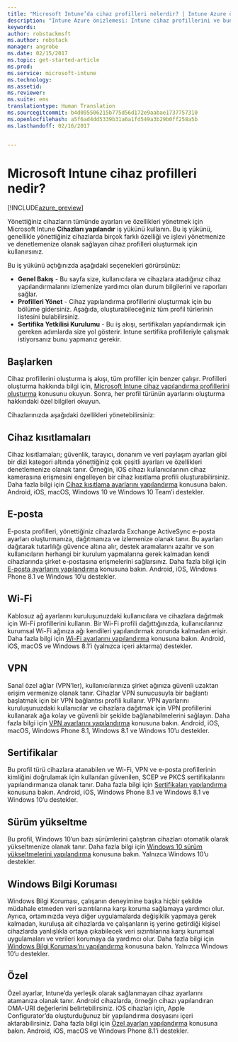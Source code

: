```yaml
---
title: "Microsoft Intune’da cihaz profilleri nelerdir? | Intune Azure önizlemesi | Microsoft Docs"
description: "Intune Azure önizlemesi: Intune cihaz profillerini ve bunların şirketinizdeki cihazların yönetilmesine ve korunmasına nasıl yardımcı olabileceğini öğrenin."
keywords: 
author: robstackmsft
ms.author: robstack
manager: angrobe
ms.date: 02/15/2017
ms.topic: get-started-article
ms.prod: 
ms.service: microsoft-intune
ms.technology: 
ms.assetid: 
ms.reviewer: 
ms.suite: ems
translationtype: Human Translation
ms.sourcegitcommit: b4d095506215b775d56d172e9aabae1737757310
ms.openlocfilehash: a5f6ad4dd5339b31a6a1fd549a3b29b0ff258a5b
ms.lasthandoff: 02/16/2017


---
```


# <a name="what-are-microsoft-intune-device-profiles"></a>Microsoft Intune cihaz profilleri nedir?

[!INCLUDE[azure_preview](../includes/azure_preview.md)]

Yönettiğiniz cihazların tümünde ayarları ve özellikleri yönetmek için Microsoft Intune **Cihazları yapılandır** iş yükünü kullanın. Bu iş yükünü, genellikle yönettiğiniz cihazlarda birçok farklı özelliği ve işlevi yönetmenize ve denetlemenize olanak sağlayan cihaz profilleri oluşturmak için kullanırsınız.

Bu iş yükünü açtığınızda aşağıdaki seçenekleri görürsünüz:

- **Genel Bakış** - Bu sayfa size, kullanıcılara ve cihazlara atadığınız cihaz yapılandırmalarını izlemenize yardımcı olan durum bilgilerini ve raporları sağlar.
- **Profilleri Yönet** - Cihaz yapılandırma profillerini oluşturmak için bu bölüme gidersiniz. Aşağıda, oluşturabileceğiniz tüm profil türlerinin listesini bulabilirsiniz.
- **Sertifika Yetkilisi Kurulumu** - Bu iş akışı, sertifikaları yapılandırmak için gereken adımlarda size yol gösterir. Intune sertifika profilleriyle çalışmak istiyorsanız bunu yapmanız gerekir.

## <a name="getting-started"></a>Başlarken

Cihaz profillerini oluşturma iş akışı, tüm profiller için benzer çalışır. Profilleri oluşturma hakkında bilgi için, [Microsoft Intune cihaz yapılandırma profillerini oluşturma](/intune-azure/configure-devices/how-to-create-device-profiles) konusunu okuyun. Sonra, her profil türünün ayarlarını oluşturma hakkındaki özel bilgileri okuyun.

Cihazlarınızda aşağıdaki özellikleri yönetebilirsiniz:

## <a name="device-restrictions"></a>Cihaz kısıtlamaları
Cihaz kısıtlamaları; güvenlik, tarayıcı, donanım ve veri paylaşım ayarları gibi bir dizi kategori altında yönettiğiniz çok çeşitli ayarları ve özellikleri denetlemenize olanak tanır. Örneğin, iOS cihazı kullanıcılarının cihaz kamerasına erişmesini engelleyen bir cihaz kısıtlama profili oluşturabilirsiniz.
Daha fazla bilgi için [Cihaz kısıtlama ayarlarını yapılandırma](how-to-configure-device-restrictions.md) konusuna bakın. Android, iOS, macOS, Windows 10 ve Windows 10 Team’i destekler.

## <a name="email"></a>E-posta
E-posta profilleri, yönettiğiniz cihazlarda Exchange ActiveSync e-posta ayarları oluşturmanıza, dağıtmanıza ve izlemenize olanak tanır. Bu ayarları dağıtarak tutarlılığı güvence altına alır, destek aramalarını azaltır ve son kullanıcıların herhangi bir kurulum yapmalarına gerek kalmadan kendi cihazlarında şirket e-postasına erişmelerini sağlarsınız.
Daha fazla bilgi için [E-posta ayarlarını yapılandırma](how-to-configure-email-settings.md) konusuna bakın. Android, iOS, Windows Phone 8.1 ve Windows 10’u destekler.

## <a name="wi-fi"></a>Wi-Fi
Kablosuz ağ ayarlarını kuruluşunuzdaki kullanıcılara ve cihazlara dağıtmak için Wi-Fi profillerini kullanın. Bir Wi-Fi profili dağıttığınızda, kullanıcılarınız kurumsal Wi-Fi ağınıza ağı kendileri yapılandırmak zorunda kalmadan erişir.
Daha fazla bilgi için [Wi-Fi ayarlarını yapılandırma](how-to-configure-wi-fi-settings.md) konusuna bakın. Android, iOS, macOS ve Windows 8.1’i (yalnızca içeri aktarma) destekler.

## <a name="vpn"></a>VPN
Sanal özel ağlar (VPN’ler), kullanıcılarınıza şirket ağınıza güvenli uzaktan erişim vermenize olanak tanır. Cihazlar VPN sunucusuyla bir bağlantı başlatmak için bir VPN bağlantısı profili kullanır. VPN ayarlarını kuruluşunuzdaki kullanıcılar ve cihazlara dağıtmak için VPN profillerini kullanarak ağa kolay ve güvenli bir şekilde bağlanabilmelerini sağlayın.
Daha fazla bilgi için [VPN ayarlarını yapılandırma](how-to-configure-vpn-settings.md) konusuna bakın.
Android, iOS, macOS, Windows Phone 8.1, Windows 8.1 ve Windows 10’u destekler.

## <a name="certificates"></a>Sertifikalar
Bu profil türü cihazlara atanabilen ve Wi-Fi, VPN ve e-posta profillerinin kimliğini doğrulamak için kullanılan güvenilen, SCEP ve PKCS sertifikalarını yapılandırmanıza olanak tanır.
Daha fazla bilgi için [Sertifikaları yapılandırma](how-to-configure-certificates.md) konusuna bakın. Android, iOS, Windows Phone 8.1 ve Windows 8.1 ve Windows 10’u destekler.

## <a name="edition-upgrade"></a>Sürüm yükseltme
Bu profil, Windows 10’un bazı sürümlerini çalıştıran cihazları otomatik olarak yükseltmenize olanak tanır. Daha fazla bilgi için [Windows 10 sürüm yükseltmelerini yapılandırma](how-to-configure-windows-10-edition-upgrade.md) konusuna bakın. Yalnızca Windows 10’u destekler.

## <a name="windows-information-protection"></a>Windows Bilgi Koruması
Windows Bilgi Koruması, çalışanın deneyimine başka hiçbir şekilde müdahale etmeden veri sızıntılarına karşı koruma sağlamaya yardımcı olur. Ayrıca, ortamınızda veya diğer uygulamalarda değişiklik yapmaya gerek kalmadan, kuruluşa ait cihazlarda ve çalışanların iş yerine getirdiği kişisel cihazlarda yanlışlıkla ortaya çıkabilecek veri sızıntılarına karşı kurumsal uygulamaları ve verileri korumaya da yardımcı olur.
Daha fazla bilgi için [Windows Bilgi Koruması’nı yapılandırma](how-to-configure-windows-information-protection.md) konusuna bakın. Yalnızca Windows 10’u destekler.

## <a name="custom"></a>Özel
Özel ayarlar, Intune’da yerleşik olarak sağlanmayan cihaz ayarlarını atamanıza olanak tanır. Android cihazlarda, örneğin cihazı yapılandıran OMA-URI değerlerini belirtebilirsiniz. iOS cihazları için, Apple Configurator’da oluşturduğunuz bir yapılandırma dosyasını içeri aktarabilirsiniz.
Daha fazla bilgi için [Özel ayarları yapılandırma](how-to-configure-custom-settings.md) konusuna bakın. Android, iOS, macOS ve Windows Phone 8.1’i destekler.

